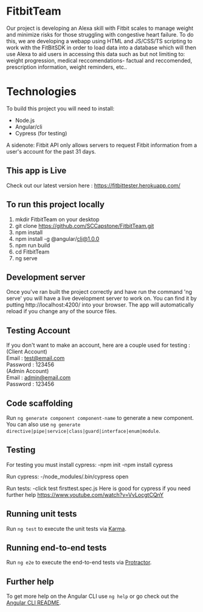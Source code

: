 # FitbitTeam

Our project is developing an Alexa skill with Fitbit scales to manage weight and minimize risks for those struggling with congestive heart failure. To do this, we are developing a webapp using HTML and JS/CSS/TS scripting to work with the FitBitSDK in order to load data into a database which will then use Alexa to aid users in accessing this data such as but not limiting to: weight progression, medical reccomendations- factual and reccomended, prescription information, weight reminders, etc..
# Technologies
To build this project you will need to install: 
- Node.js
- Angular/cli 
- Cypress (for testing)

A sidenote: Fitbit API only allows servers to request Fitbit information from a user's account for the past 31 days.
## This app is Live

Check out our latest version here : https://fitbittester.herokuapp.com/

## To run this project locally 

1. mkdir FitbitTeam on your desktop
2. git clone https://github.com/SCCapstone/FitbitTeam.git
3. npm install
4. npm install -g @angular/cli@1.0.0
5. npm run build
6. cd FitbitTeam
7. ng serve

## Development server

Once you've ran built the project correctly and have run the command 'ng serve' you will have a live development server to work on. You can find it by putting http://localhost:4200/ into your browser. The app will automatically reload if you change any of the source files.

## Testing Account

If you don't want to make an account, here are a couple used for testing :\
(Client Account)\
Email : test@email.com\
Password : 123456\
(Admin Account)\
Email : admin@email.com\
Password : 123456

## Code scaffolding

Run `ng generate component component-name` to generate a new component. You can also use `ng generate directive|pipe|service|class|guard|interface|enum|module`.

## Testing

For testing you must install cypress:
-npm init
-npm install cypress

Run cypress:
-/node_modules/.bin/cypress open

Run tests:
-click test firsttest.spec.js
Here is good for cypress if you need further help https://www.youtube.com/watch?v=VvLocgtCQnY

## Running unit tests

Run `ng test` to execute the unit tests via [Karma](https://karma-runner.github.io).

## Running end-to-end tests

Run `ng e2e` to execute the end-to-end tests via [Protractor](http://www.protractortest.org/).

## Further help

To get more help on the Angular CLI use `ng help` or go check out the [Angular CLI README](https://github.com/angular/angular-cli/blob/master/README.md).
